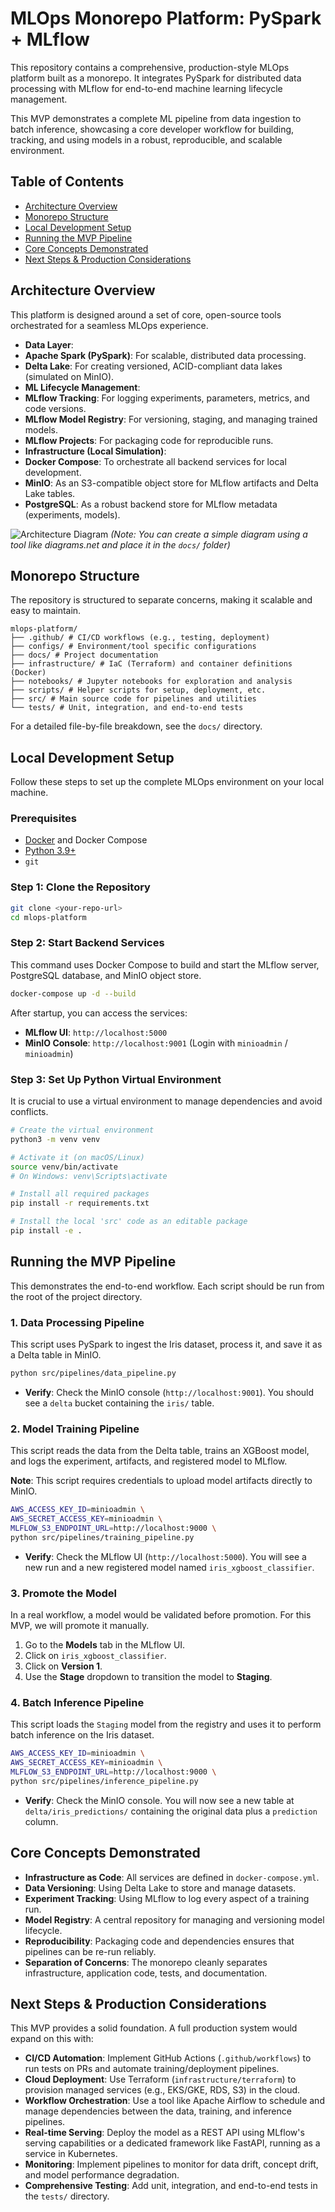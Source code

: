 # MLOps Monorepo Platform: PySpark + MLflow

This repository contains a comprehensive, production-style MLOps platform built as a monorepo. It integrates PySpark for distributed data processing with MLflow for end-to-end machine learning lifecycle management.

This MVP demonstrates a complete ML pipeline from data ingestion to batch inference, showcasing a core developer workflow for building, tracking, and using models in a robust, reproducible, and scalable environment.

## Table of Contents

- [Architecture Overview](#architecture-overview)
- [Monorepo Structure](#monorepo-structure)
- [Local Development Setup](#local-development-setup)
- [Running the MVP Pipeline](#running-the-mvp-pipeline)
- [Core Concepts Demonstrated](#core-concepts-demonstrated)
- [Next Steps & Production Considerations](#next-steps--production-considerations)

## Architecture Overview

This platform is designed around a set of core, open-source tools orchestrated for a seamless MLOps experience.

* **Data Layer**:
* **Apache Spark (PySpark)**: For scalable, distributed data processing.
* **Delta Lake**: For creating versioned, ACID-compliant data lakes (simulated on MinIO).
* **ML Lifecycle Management**:
* **MLflow Tracking**: For logging experiments, parameters, metrics, and code versions.
* **MLflow Model Registry**: For versioning, staging, and managing trained models.
* **MLflow Projects**: For packaging code for reproducible runs.
* **Infrastructure (Local Simulation)**:
* **Docker Compose**: To orchestrate all backend services for local development.
* **MinIO**: As an S3-compatible object store for MLflow artifacts and Delta Lake tables.
* **PostgreSQL**: As a robust backend store for MLflow metadata (experiments, models).

![Architecture Diagram](docs/architecture.png)
*(Note: You can create a simple diagram using a tool like diagrams.net and place it in the `docs/` folder)*

## Monorepo Structure

The repository is structured to separate concerns, making it scalable and easy to maintain.

```
mlops-platform/
├── .github/ # CI/CD workflows (e.g., testing, deployment)
├── configs/ # Environment/tool specific configurations
├── docs/ # Project documentation
├── infrastructure/ # IaC (Terraform) and container definitions (Docker)
├── notebooks/ # Jupyter notebooks for exploration and analysis
├── scripts/ # Helper scripts for setup, deployment, etc.
├── src/ # Main source code for pipelines and utilities
└── tests/ # Unit, integration, and end-to-end tests
```

For a detailed file-by-file breakdown, see the `docs/` directory.

## Local Development Setup

Follow these steps to set up the complete MLOps environment on your local machine.

### Prerequisites

* [Docker](https://www.docker.com/products/docker-desktop/) and Docker Compose
* [Python 3.9+](https://www.python.org/downloads/)
* `git`

### Step 1: Clone the Repository

```bash
git clone <your-repo-url>
cd mlops-platform
```

### Step 2: Start Backend Services

This command uses Docker Compose to build and start the MLflow server, PostgreSQL database, and MinIO object store.

```bash
docker-compose up -d --build
```

After startup, you can access the services:
* **MLflow UI**: `http://localhost:5000`
* **MinIO Console**: `http://localhost:9001` (Login with `minioadmin` / `minioadmin`)

### Step 3: Set Up Python Virtual Environment

It is crucial to use a virtual environment to manage dependencies and avoid conflicts.

```bash
# Create the virtual environment
python3 -m venv venv

# Activate it (on macOS/Linux)
source venv/bin/activate
# On Windows: venv\Scripts\activate

# Install all required packages
pip install -r requirements.txt

# Install the local 'src' code as an editable package
pip install -e .
```

## Running the MVP Pipeline

This demonstrates the end-to-end workflow. Each script should be run from the root of the project directory.

### 1. Data Processing Pipeline

This script uses PySpark to ingest the Iris dataset, process it, and save it as a Delta table in MinIO.

```bash
python src/pipelines/data_pipeline.py
```
* **Verify**: Check the MinIO console (`http://localhost:9001`). You should see a `delta` bucket containing the `iris/` table.

### 2. Model Training Pipeline

This script reads the data from the Delta table, trains an XGBoost model, and logs the experiment, artifacts, and registered model to MLflow.

**Note**: This script requires credentials to upload model artifacts directly to MinIO.

```bash
AWS_ACCESS_KEY_ID=minioadmin \
AWS_SECRET_ACCESS_KEY=minioadmin \
MLFLOW_S3_ENDPOINT_URL=http://localhost:9000 \
python src/pipelines/training_pipeline.py
```
* **Verify**: Check the MLflow UI (`http://localhost:5000`). You will see a new run and a new registered model named `iris_xgboost_classifier`.

### 3. Promote the Model

In a real workflow, a model would be validated before promotion. For this MVP, we will promote it manually.
1. Go to the **Models** tab in the MLflow UI.
2. Click on `iris_xgboost_classifier`.
3. Click on **Version 1**.
4. Use the **Stage** dropdown to transition the model to **Staging**.

### 4. Batch Inference Pipeline

This script loads the `Staging` model from the registry and uses it to perform batch inference on the Iris dataset.

```bash
AWS_ACCESS_KEY_ID=minioadmin \
AWS_SECRET_ACCESS_KEY=minioadmin \
MLFLOW_S3_ENDPOINT_URL=http://localhost:9000 \
python src/pipelines/inference_pipeline.py
```
* **Verify**: Check the MinIO console. You will now see a new table at `delta/iris_predictions/` containing the original data plus a `prediction` column.

## Core Concepts Demonstrated

- **Infrastructure as Code**: All services are defined in `docker-compose.yml`.
- **Data Versioning**: Using Delta Lake to store and manage datasets.
- **Experiment Tracking**: Using MLflow to log every aspect of a training run.
- **Model Registry**: A central repository for managing and versioning model lifecycle.
- **Reproducibility**: Packaging code and dependencies ensures that pipelines can be re-run reliably.
- **Separation of Concerns**: The monorepo cleanly separates infrastructure, application code, tests, and documentation.

## Next Steps & Production Considerations

This MVP provides a solid foundation. A full production system would expand on this with:
* **CI/CD Automation**: Implement GitHub Actions (`.github/workflows`) to run tests on PRs and automate training/deployment pipelines.
* **Cloud Deployment**: Use Terraform (`infrastructure/terraform`) to provision managed services (e.g., EKS/GKE, RDS, S3) in the cloud.
* **Workflow Orchestration**: Use a tool like Apache Airflow to schedule and manage dependencies between the data, training, and inference pipelines.
* **Real-time Serving**: Deploy the model as a REST API using MLflow's serving capabilities or a dedicated framework like FastAPI, running as a service in Kubernetes.
* **Monitoring**: Implement pipelines to monitor for data drift, concept drift, and model performance degradation.
* **Comprehensive Testing**: Add unit, integration, and end-to-end tests in the `tests/` directory.